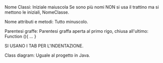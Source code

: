 Nome Classi:
Iniziale maiuscola
Se sono più nomi NON si usa il trattino ma si mettono le iniziali, NomeClasse.

Nome attributi e metodi:
Tutto minuscolo.

Parentesi graffe:
Parentesi graffa aperta al primo rigo, chiusa all'ultimo:
Function <name> (<parametri>){
...
}

SI USANO I TAB PER L'INDENTAZIONE.

Class diagram:
Uguale al progetto in Java.
